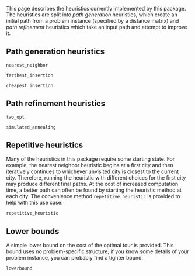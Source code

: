 This page describes the heuristics currently implemented by this package. The heuristics are split into *path generation* heuristics, which create an initial path from a problem instance (specified by a distance matrix) and *path refinement* heuristics which take an input path and attempt to improve it.

## Path generation heuristics
```@docs
nearest_neighbor
```
```@docs
farthest_insertion
```
```@docs
cheapest_insertion
```

## Path refinement heuristics
```@docs
two_opt
```
```@docs
simulated_annealing
```

## Repetitive heuristics
Many of the heuristics in this package require some starting state. For example, the nearest neighbor heuristic begins at a first city and then iteratively continues to whichever unvisited city is closest to the current city. Therefore, running the heuristic with different choices for the first city may produce different final paths. At the cost of increased computation time, a better path can often be found by starting the heuristic method at each city. The convenience method `repetitive_heuristic` is provided to help with this use case:
```@docs
repetitive_heuristic
```


## Lower bounds
A simple lower bound on the cost of the optimal tour is provided. This bound uses no problem-specific structure; if you know some details of your problem instance, you can probably find a tighter bound.
```@docs
lowerbound
```
